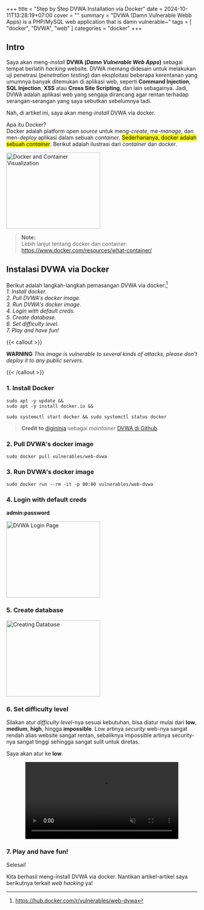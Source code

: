 +++
title = "Step by Step DVWA Installation via Docker"
date =  2024-10-11T13:28:19+07:00
cover = ""
summary = "DVWA (Damn Vulnerable Webb Apps) is a PHP/MySQL web application that is damn vulnerable~"
tags = [ "docker", "DVWA", "web" ]
categories = "docker"
+++


## Intro

Saya akan meng-*install* **DVWA (*Damn Vulnerable Web Apps*)** sebagai tempat berlatih *hacking* website. DVWA memang didesain untuk melakukan uji penetrasi (*penetration testing*) dan eksploitasi beberapa kerentanan yang umumnya banyak ditemukan di aplikasi web, seperti **Command Injection**, **SQL Injection**, **XSS** atau **Cross Site Scripting**, dan lain sebagainya. Jadi, DVWA adalah aplikasi web yang sengaja dirancang agar rentan terhadap serangan-serangan yang saya sebutkan sebelumnya tadi.

Nah, di artikel ini, saya akan meng-*install* DVWA via docker.

Apa itu Docker?  
Docker adalah platform *open source* untuk meng-*create*, me-*manage*, dan men-*deploy* aplikasi dalam sebuah *container*. <mark> Sederhananya, docker adalah sebuah *container*</mark>. Berikut adalah ilustrasi dari *container* dan docker.

<img src="/dvwa-docker/ss1.png" width="70%" height="200" alt="Docker and Container Visualization">


> **Note:**  
> Lebih lanjut tentang docker dan container: https://www.docker.com/resources/what-container/

## Instalasi DVWA via Docker

Berikut adalah langkah-langkah pemasangan DVWA via docker:[^1]  
*1. Install docker.*  
*2. Pull DVWA's docker image.*  
*3. Run DVWA's docker image.*  
*4. Login with default creds.*  
*5. Create database.*  
*6. Set difficulty level.*   
*7. Play and have fun!*  

{{< callout >}}

**WARNING** *This image is vulnerable to several kinds of attacks, please don't deploy it to any public servers*.

{{< /callout >}}

### 1. Install Docker

```shell
sudo apt -y update && 
sudo apt -y install docker.io &&

sudo systemctl start docker && sudo systemctl status docker
```

> **Credit to** [digininja](https://github.com/digininja) sebagai *maintainer* [DVWA di Github](https://github.com/digininja/DVWA).

### 2. Pull DVWA's docker image

```shell
sudo docker pull vulnerables/web-dvwa
```

### 3. Run DVWA's docker image

```shell
sudo docker run --rm -it -p 80:80 vulnerables/web-dvwa
```

### 4. Login with default creds

**admin:password**

<img src="/dvwa-docker/ss2.png" width="70%" height="200" alt="DVWA Login Page">

### 5. Create database

<img src="/dvwa-docker/ss3.png" width="70%" height="200" alt="Creating Database">


### 6. Set difficulty level

Silakan atur *difficulty level*-nya sesuai kebutuhan, bisa diatur mulai dari **low**, **medium**, **high**, hingga **impossible**. Low artinya *security* web-nya sangat rendah alias website sangat rentan, sebaliknya impossible artinya security-nya sangat tinggi sehingga sangat sulit untuk diretas.

Saya akan atur ke **low**.

<div style="display: flex; justify-content: center;">
  <video width="80%" controls autoplay loop muted>
    <source src="/dvwa-docker/vid1.mp4" type="video/mp4">
  </video>
</div>

### 7. Play and have fun!

Selesai!

Kita berhasil meng-install DVWA via docker. Nantikan artikel-artikel saya berikutnya terkait *web hacking* ya!





[^1]: https://hub.docker.com/r/vulnerables/web-dvwa